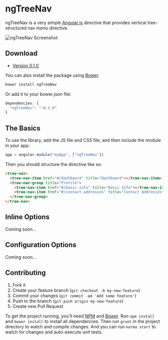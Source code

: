# ngTreeNav

ngTreeNav is a very simple [Angular.js](http://angularjs.org/) directive that provides vertical tree-structured nav menu directive.

![ngTreeNav Screenshot](https://raw.github.com/adamalbrecht/ngTreeNav/master/screenshot.png)

## Download

* [Version 0.1.0](https://github.com/adamalbrecht/ngTreeNav/archive/0.1.0.zip)

You can also install the package using [Bower](http://bower.io).

```sh
bower install ngTreeNav
```

Or add it to your bower.json file:

```javascript
dependencies: {
  "ngTreeNav": "~0.1.0"
}
```

## The Basics
To use the library, add the JS file and CSS file, and then include the module in your app:

```javascript
app = angular.module("myApp", ["ngTreeNav"])
```

Then you should structure the directive like so:

```html
<tree-nav>
  <tree-nav-item href="#/dashbaord" title="Dashboard"></tree-nav-item>
  <tree-nav-group title="Profile">
    <tree-nav-item href="#/basic-info" title="Basic Info"></tree-nav-item>
    <tree-nav-item href="#/contact-addresses" title="Contact Addresses"></tree-nav-item>
  </tree-nav-group>
</tree-nav>
```

## Inline Options

Coming soon...


## Configuration Options

Coming soon...

## Contributing

1. Fork it
2. Create your feature branch (`git checkout -b my-new-feature`)
3. Commit your changes (`git commit -am 'Add some feature'`)
4. Push to the branch (`git push origin my-new-feature`)
5. Create new Pull Request

To get the project running, you'll need [NPM](https://npmjs.org/) and [Bower](http://bower.io/). Run `npm install` and `bower install` to install all dependencies. Then run `grunt` in the project directory to watch and compile changes. And you can run `karma start` to watch for changes and auto-execute unit tests.



